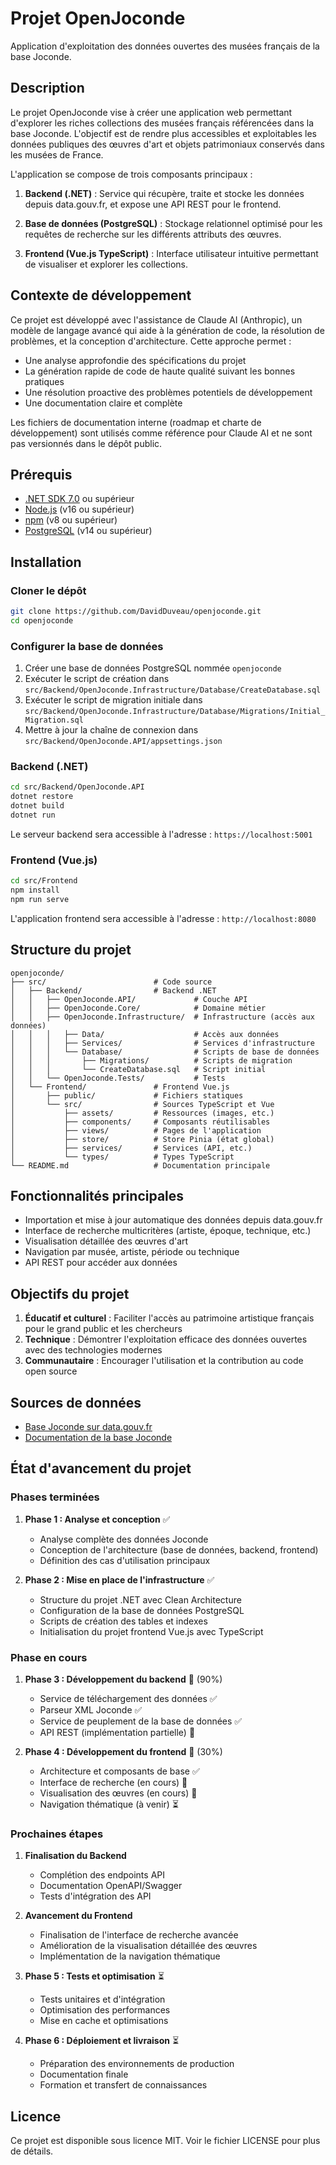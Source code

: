 # Projet OpenJoconde

Application d'exploitation des données ouvertes des musées français de la base Joconde.

## Description

Le projet OpenJoconde vise à créer une application web permettant d'explorer les riches collections des musées français référencées dans la base Joconde. L'objectif est de rendre plus accessibles et exploitables les données publiques des œuvres d'art et objets patrimoniaux conservés dans les musées de France.

L'application se compose de trois composants principaux :

1. **Backend (.NET)** : Service qui récupère, traite et stocke les données depuis data.gouv.fr, et expose une API REST pour le frontend.

2. **Base de données (PostgreSQL)** : Stockage relationnel optimisé pour les requêtes de recherche sur les différents attributs des œuvres.

3. **Frontend (Vue.js TypeScript)** : Interface utilisateur intuitive permettant de visualiser et explorer les collections.

## Contexte de développement

Ce projet est développé avec l'assistance de Claude AI (Anthropic), un modèle de langage avancé qui aide à la génération de code, la résolution de problèmes, et la conception d'architecture. Cette approche permet :

- Une analyse approfondie des spécifications du projet
- La génération rapide de code de haute qualité suivant les bonnes pratiques
- Une résolution proactive des problèmes potentiels de développement
- Une documentation claire et complète

Les fichiers de documentation interne (roadmap et charte de développement) sont utilisés comme référence pour Claude AI et ne sont pas versionnés dans le dépôt public.

## Prérequis

- [.NET SDK 7.0](https://dotnet.microsoft.com/download/dotnet/7.0) ou supérieur
- [Node.js](https://nodejs.org/) (v16 ou supérieur)
- [npm](https://www.npmjs.com/) (v8 ou supérieur)
- [PostgreSQL](https://www.postgresql.org/) (v14 ou supérieur)

## Installation

### Cloner le dépôt

```bash
git clone https://github.com/DavidDuveau/openjoconde.git
cd openjoconde
```

### Configurer la base de données

1. Créer une base de données PostgreSQL nommée `openjoconde`
2. Exécuter le script de création dans `src/Backend/OpenJoconde.Infrastructure/Database/CreateDatabase.sql`
3. Exécuter le script de migration initiale dans `src/Backend/OpenJoconde.Infrastructure/Database/Migrations/Initial_Migration.sql`
4. Mettre à jour la chaîne de connexion dans `src/Backend/OpenJoconde.API/appsettings.json`

### Backend (.NET)

```bash
cd src/Backend/OpenJoconde.API
dotnet restore
dotnet build
dotnet run
```

Le serveur backend sera accessible à l'adresse : `https://localhost:5001`

### Frontend (Vue.js)

```bash
cd src/Frontend
npm install
npm run serve
```

L'application frontend sera accessible à l'adresse : `http://localhost:8080`

## Structure du projet

```
openjoconde/
├── src/                        # Code source
│   ├── Backend/                # Backend .NET
│   │   ├── OpenJoconde.API/             # Couche API
│   │   ├── OpenJoconde.Core/            # Domaine métier
│   │   ├── OpenJoconde.Infrastructure/  # Infrastructure (accès aux données)
│   │   │   ├── Data/                    # Accès aux données
│   │   │   ├── Services/                # Services d'infrastructure
│   │   │   └── Database/                # Scripts de base de données
│   │   │       ├── Migrations/          # Scripts de migration
│   │   │       └── CreateDatabase.sql   # Script initial
│   │   └── OpenJoconde.Tests/           # Tests
│   └── Frontend/               # Frontend Vue.js
│       ├── public/             # Fichiers statiques
│       └── src/                # Sources TypeScript et Vue
│           ├── assets/         # Ressources (images, etc.)
│           ├── components/     # Composants réutilisables
│           ├── views/          # Pages de l'application
│           ├── store/          # Store Pinia (état global)
│           ├── services/       # Services (API, etc.)
│           └── types/          # Types TypeScript
└── README.md                   # Documentation principale
```

## Fonctionnalités principales

- Importation et mise à jour automatique des données depuis data.gouv.fr
- Interface de recherche multicritères (artiste, époque, technique, etc.)
- Visualisation détaillée des œuvres d'art
- Navigation par musée, artiste, période ou technique
- API REST pour accéder aux données

## Objectifs du projet

1. **Éducatif et culturel** : Faciliter l'accès au patrimoine artistique français pour le grand public et les chercheurs
2. **Technique** : Démontrer l'exploitation efficace des données ouvertes avec des technologies modernes
3. **Communautaire** : Encourager l'utilisation et la contribution au code open source

## Sources de données
- [Base Joconde sur data.gouv.fr](https://www.data.gouv.fr/fr/datasets/joconde-catalogue-collectif-des-collections-des-musees-de-france/)
- [Documentation de la base Joconde](https://www.culture.gouv.fr/Espace-documentation/Bases-de-donnees/Fiches-bases-de-donnees/Joconde-catalogue-collectif-des-collections-des-musees-de-France)

## État d'avancement du projet

### Phases terminées

1. **Phase 1 : Analyse et conception** ✅
   - Analyse complète des données Joconde
   - Conception de l'architecture (base de données, backend, frontend)
   - Définition des cas d'utilisation principaux

2. **Phase 2 : Mise en place de l'infrastructure** ✅
   - Structure du projet .NET avec Clean Architecture
   - Configuration de la base de données PostgreSQL
   - Scripts de création des tables et indexes
   - Initialisation du projet frontend Vue.js avec TypeScript

### Phase en cours

1. **Phase 3 : Développement du backend** 🔄 (90%)
   - Service de téléchargement des données ✅
   - Parseur XML Joconde ✅
   - Service de peuplement de la base de données ✅
   - API REST (implémentation partielle) 🔄

2. **Phase 4 : Développement du frontend** 🔄 (30%)
   - Architecture et composants de base ✅
   - Interface de recherche (en cours) 🔄
   - Visualisation des œuvres (en cours) 🔄
   - Navigation thématique (à venir) ⏳

### Prochaines étapes

1. **Finalisation du Backend**
   - Complétion des endpoints API
   - Documentation OpenAPI/Swagger
   - Tests d'intégration des API

2. **Avancement du Frontend**
   - Finalisation de l'interface de recherche avancée
   - Amélioration de la visualisation détaillée des œuvres
   - Implémentation de la navigation thématique

3. **Phase 5 : Tests et optimisation** ⏳
   - Tests unitaires et d'intégration
   - Optimisation des performances
   - Mise en cache et optimisations

4. **Phase 6 : Déploiement et livraison** ⏳
   - Préparation des environnements de production
   - Documentation finale
   - Formation et transfert de connaissances

## Licence

Ce projet est disponible sous licence MIT. Voir le fichier LICENSE pour plus de détails.